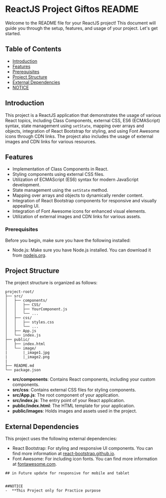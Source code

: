 # ReactJS Project Giftos README

Welcome to the README file for your ReactJS project! This document will guide you through the setup, features, and usage of your project. Let's get started.

## Table of Contents

- [Introduction](#introduction)
- [Features](#features)
- [Prerequisites](#prerequisites)
- [Project Structure](#project-structure)
- [External Dependencies](#external-dependencies)
- [NOTICE](#Notices)

## Introduction

This project is a ReactJS application that demonstrates the usage of various React topics, including Class Components, external CSS, ES6 (ECMAScript) syntax, state management using `setState`, mapping over arrays and objects, integration of React Bootstrap for styling, and using Font Awesome icons through CDN links. The project also includes the usage of external images and CDN links for various resources.

## Features

- Implementation of Class Components in React.
- Styling components using external CSS files.
- Utilization of ECMAScript (ES6) syntax for modern JavaScript development.
- State management using the `setState` method.
- Mapping over arrays and objects to dynamically render content.
- Integration of React Bootstrap components for responsive and visually appealing UI.
- Integration of Font Awesome icons for enhanced visual elements.
- Utilization of external images and CDN links for various assets.


### Prerequisites

Before you begin, make sure you have the following installed:

- Node.js: Make sure you have Node.js installed. You can download it from [nodejs.org](https://nodejs.org/).


## Project Structure

The project structure is organized as follows:

```
project-root/
├── src/
│   ├── components/
│   │   ├── CSS/
│   │   ├── YourComponent.js
│   │   └── ...
│   ├── css/
│   │   ├── styles.css
│   │   └── ...
│   ├── App.js
│   └── index.js
├── public/
│   ├── index.html
│   └── image/
|       |_image1.jpg
|       |_image2.png
|
├── README.md
└── package.json
```

- **src/components**: Contains React components, including your custom components.
- **src/css**: Contains external CSS files for styling components.
- **src/App.js**: The root component of your application.
- **src/index.js**: The entry point of your React application.
- **public/index.html**: The HTML template for your application.
- **public/images**: Holds images and assets used in the project.

## External Dependencies

This project uses the following external dependencies:

- React Bootstrap: For styling and responsive UI components. You can find more information at [react-bootstrap.github.io](https://react-bootstrap.github.io/).
- Font Awesome: For including icon fonts. You can find more information at [fontawesome.com](https://fontawesome.com/).
```
## in Future update for responsive for mobile and tablet


##NOTICE
-  **This Project only for Practice purpose 